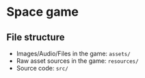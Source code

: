 # Space game

## File structure
- Images/Audio/Files in the game: `assets/`
- Raw asset sources in the game: `resources/`
- Source code: `src/`

